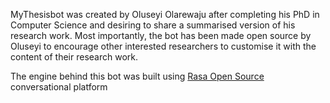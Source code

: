 MyThesisbot was created by Oluseyi Olarewaju after completing his PhD in Computer Science and desiring to share a summarised version of his research work. Most importantly, the bot has been made open source by Oluseyi to encourage other interested researchers to customise it with the content of their research work. 

The engine behind this bot was built using [Rasa Open Source](https://github.com/rasahq/rasa) conversational platform
